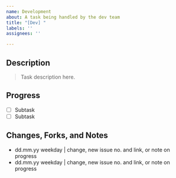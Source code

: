 ```yaml
---
name: Development
about: A task being handled by the dev team
title: "[Dev] "
labels: ''
assignees: ''

---
```


## Description
> Task description here.

## Progress
- [ ] Subtask
- [ ] Subtask

## Changes, Forks, and Notes
- dd.mm.yy weekday | change, new issue no. and link, or note on progress
- dd.mm.yy weekday | change, new issue no. and link, or note on progress
